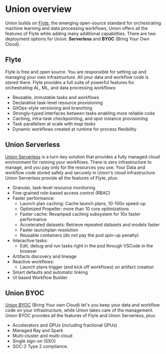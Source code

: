 # Union overview

Union builds on [Flyte](http://flyte.org), the emerging open-source standard for orchestrating machine learning and data processing workflows,
Union offers all the features of Flyte while adding many additional capabilities.
There are two deployment options for Union: **Serverless** and **BYOC** (Bring Your Own Cloud).

## Flyte

Flyte is free and open source. You are responsible for setting up and managing your own infrastructure. All your data and workflow code is stored there.
Flyte provides a full suite of powerful features for orchestrating AL, ML, and data processing workflows:

* Reusable, immutable tasks and workflows
* Declarative task-level resource provisioning
* GitOps-style versioning and branching
* Strongly-typed interfaces between tasks enabling more reliable code
* Caching, intra-task checkpointing, and spot instance provisioning
* Task parallelism at scale with *map tasks*
* Dynamic workflows created at runtime for process flexibility

## Union Serverless

[Union Serverless](https://docs.union.ai/serverless) is a turn-key solution that provides a fully managed cloud environment for running your workflows.
There is zero infrastructure to manage, and you pay only for the resources you use.
Your Data and workflow code stored safely and securely in Union's cloud infrastructure.
Union Serverless provide all the features of Flyte, plus:

* Granular, task-level resource monitoring
* Fine-grained role-based access control (RBAC)
* Faster performance:
    * Launch plan caching: Cache launch plans, 10-100x speed-up
    * Optimized Propeller: more than 10 core optimizations
    * Faster cache: Revamped caching subsystem for 10x faster performance
    * Accelerated datasets: Retrieve repeated datasets and models faster
    * Faster launchplan resolution
    * Reusable containers (do not pay the pod spin-up penalty)
* Interactive tasks:
    * Edit, debug and run tasks right in the pod through VSCode in the browser
* Artifacts discovery and lineage
* Reactive workflows:
    * Launch plans trigger (and kick off workflows) on artifact creation
* Smart defaults and automatic linking
* UI based Workflow Builder

## Union BYOC

[Union BYOC](https://docs.union.ai/byoc) (Bring Your own Cloud) let's you keep your data and workflow code on your infrastructure, while Union takes care of the management.
Union BYOC provides all the features of Flyte and Union Serverless, plus:

* Accelerators and GPUs (including fractional GPUs)
* Managed Ray and Spark
* Multi-cluster and multi-cloud
* Single sign-on (SSO)
* SOC-2 Type 2 compliance.
